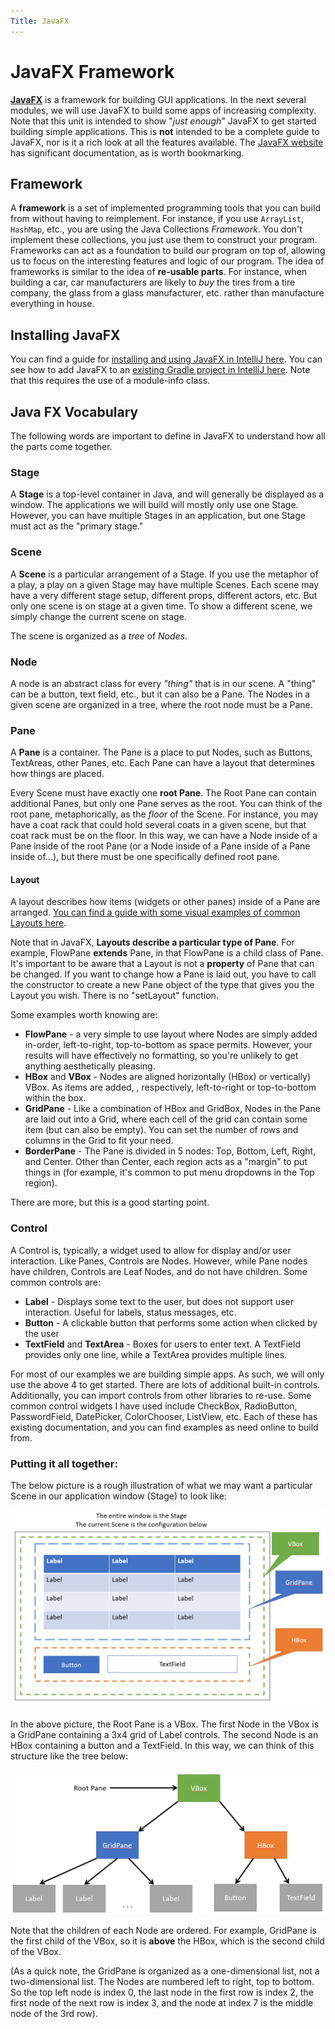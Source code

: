 ```yaml
---
Title: JavaFX
---
```


# JavaFX Framework

[**JavaFX**](https://openjfx.io/) is a framework for building GUI applications. In the next several modules, we will use JavaFX to build some apps of increasing complexity. Note that this unit is intended to show "*just enough*" JavaFX to get started building simple applications. This is **not** intended to be a complete guide to JavaFX, nor is it a rich look at all the features available. The [JavaFX website](https://openjfx.io/) has significant documentation, as is worth bookmarking.

## Framework

A **framework** is a set of implemented programming tools that you can build from without having to reimplement. For instance, if you use `ArrayList`, `HashMap`, etc., you are using the Java Collections *Framework*. You don't implement these collections, you just use them to construct your program. Frameworks can act as a foundation to build our program on top of, allowing us to focus on the interesting features and logic of our program. The idea of frameworks is similar to the idea of **re-usable parts**. For instance, when building a car, car manufacturers are likely to *buy* the tires from a tire company, the glass from a glass manufacturer, etc. rather than manufacture everything in house.

## Installing JavaFX

You can find a guide for [installing and using JavaFX in IntelliJ here](https://openjfx.io/openjfx-docs/#IDE-Intellij). You can see how to add JavaFX to an [existing Gradle project in IntelliJ here](https://openjfx.io/openjfx-docs/#IDE-Intellij). Note that this requires the use of a module-info class.

## Java FX Vocabulary

The following words are important to define in JavaFX to understand how all the parts come together.

### Stage

A **Stage** is a top-level container in Java, and will generally be displayed as a window. The applications we will build will mostly only use one Stage. However, you can have multiple Stages in an application, but one Stage must act as the "primary stage."

### Scene

A **Scene** is a particular arrangement of a Stage. If you use the metaphor of a play, a play on a given Stage may have multiple Scenes. Each scene may have a very different stage setup, different props, different actors, etc. But only one scene is on stage at a given time. To show a different scene, we simply change the current scene on stage.

The scene is organized as a *tree* of *Nodes*.

### Node

A node is an abstract class for every *"thing"* that is in our scene. A "thing" can be a button, text field, etc., but it can also be a Pane. The Nodes in a given scene are organized in a tree, where the root node must be a Pane.

### Pane

A **Pane** is a container. The Pane is a place to put Nodes, such as Buttons, TextAreas, other Panes, etc. Each Pane can have a layout that determines how things are placed.

Every Scene must have exactly one **root Pane**. The Root Pane can contain additional Panes, but only one Pane serves as the root. You can think of the root pane, metaphorically, as the *floor* of the Scene. For instance, you may have a coat rack that could hold several coats in a given scene, but that coat rack must be on the floor. In this way, we can have a Node inside of a Pane inside of the root Pane (or a Node inside of a Pane inside of a Pane inside of...), but there must be one specifically defined root pane.

#### Layout

A layout describes how items (widgets or other panes) inside of a Pane are arranged. [You can find a guide with some visual examples of common Layouts here](https://docs.oracle.com/javafx/2/layout/builtin_layouts.htm). 

Note that in JavaFX, **Layouts describe a particular type of Pane**. For example, FlowPane **extends** Pane, in that FlowPane is a child class of Pane. It's important to be aware that a Layout is not a **property** of Pane that can be changed. If you want to change how a Pane is laid out, you have to call the constructor to create a new Pane object of the type that gives you the Layout you wish. There is no "setLayout" function.


Some examples worth knowing are:

* **FlowPane** - a very simple to use layout where Nodes are simply added in-order, left-to-right, top-to-bottom as space permits. However, your results will have effectively no formatting, so you're unlikely to get anything aesthetically pleasing.
* **HBox** and **VBox** - Nodes are aligned horizontally (HBox) or vertically) VBox. As items are added, , respectively, left-to-right or top-to-bottom within the box.
* **GridPane** - Like a combination of HBox and GridBox, Nodes in the Pane are laid out into a Grid, where each cell of the grid can contain some item (but can also be empty). You can set the number of rows and columns in the Grid to fit your need.
* **BorderPane** - The Pane is divided in 5 nodes: Top, Bottom, Left, Right, and Center. Other than Center, each region acts as a "margin" to put things in (for example, it's common to put menu dropdowns in the Top region).

There are more, but this is a good starting point.

### Control

A Control is, typically, a widget used to allow for display and/or user interaction. Like Panes, Controls are Nodes. However, while Pane nodes have children, Controls are Leaf Nodes, and do not have children. Some common controls are:

* **Label** - Displays some text to the user, but does not support user interaction. Useful for labels, status messages, etc.
* **Button** - A clickable button that performs some action when clicked by the user
* **TextField** and **TextArea** - Boxes for users to enter text. A TextField provides only one line, while a TextArea provides multiple lines.

For most of our examples we are building simple apps. As such, we will only use the above 4 to get started. There are lots of additional built-in controls. Additionally, you can import controls from other libraries to re-use. Some common control widgets I have used include CheckBox, RadioButton, PasswordField, DatePicker, ColorChooser, ListView, etc. Each of these has existing documentation, and you can find examples as need online to build from.

### Putting it all together:

The below picture is a rough illustration of what we may want a particular Scene in our application window (Stage) to look like:

![](../img/vocab_diagram.png)

In the above picture, the Root Pane is a VBox. The first Node in the VBox is a GridPane containing a 3x4 grid of Label controls. The second Node is an HBox containing a button and a TextField. In this way, we can think of this structure like the tree below:

![](../img/ui_tree.png)

Note that the children of each Node are ordered. For example, GridPane is the first child of the VBox, so it is **above** the HBox, which is the second child of the VBox. 

(As a quick note, the GridPane is organized as a one-dimensional list, not a two-dimensional list. The Nodes are numbered left to right, top to bottom. So the top left node is index 0, the last node in the first row is index 2, the first node of the next row is index 3, and the node at index 7 is the middle node of the 3rd row).